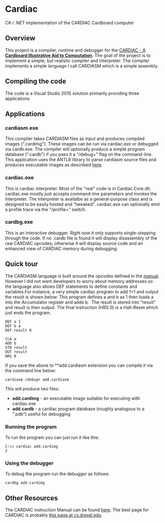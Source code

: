 # Cardiac
C# / .NET implementation of the CARDIAC Cardboard computer

## Overview
This project is a compiler, runtime and debugger for the [CARDIAC - A **Cardboard Illustrative Aid to Computation**](https://en.wikipedia.org/wiki/CARDboard_Illustrative_Aid_to_Computation). 
The goal of the project is to implement a simple, but realistic compiler and interpreter.  The compiler implements a simple language I call CARDIASM which
is a simple assembly.  

## Compiling the code
The code is a Visual Studio 201S solution primarily providing three applications


## Applications

### cardiasm.exe
This compiler takes CARDIASM files as input and produces compiled images (".cardimg").  These images can be run via cardiac.exe or
debugged via cardb.exe.  The compiler will optionally produce a simple program database (".cardb") if you pass it a "/debug+" flag on the
command-line.  This application uses the ANTLR library to parse cardiasm source files and produces executable images as described 
[here](https://www.cs.drexel.edu/~bls96/museum/cardiac.html).
  
### cardiac.exe  
This is cardiac interpreter.  Most of the "real" code is in Cardiac.Core.dll; cardiac.exe mostly just accepts command-line parameters
and invokes the Interpreter.  The Interpreter is availalbe as a general-purpose class and is designed to be easily hosted and "tweaked".
cardiac.exe can optionally emit a profile trace via the "/profile+" switch.
  
### cardbg.exe
This is an interactive debugger. Right now it only supports single-stepping through the code.  If no .cardb file is found it will display
disassembly of the raw CARDIAC opcodes; otherwise it will display source code and an enhanced view of CARDIAC memory during debugging.

## Quick tour

The CARDIASM language is built around the opcodes defined in the [manual](https://www.cs.drexel.edu/~bls96/museum/CARDIAC_manual.pdf). 
However I did not want developers to worry about memory addresses so the language also allows DEF statements to define constants 
and variables.For instance, a very simple cardiac program to add 1+1 and output the result is shown below: This program defines
a and b as 1 then loads a into the Accumulator register and adds b.  The result is stored into "result" and result is then output. 
The final instruction (HRS 0) is a Halt-Reset which just ends the program.

```
DEF a 1  
DEF b a  
DEF result 0  
  
CLA a  
ADD b  
STO result  
OUT result  
HRS 0  
```

If you save the above to **add.cardiasm extension you can compile it via the command line below:
  
``
cardiasm /debug+ add.cardiasm
``
  
This will produce two files:
* **add.cardimg** - an executable image suitable for executing with cardiac.exe
* **add.cardb**   - a cardiac program database (roughly analogous to a ".pdb") useful for debugging

### Running the program
To run the program you can just run it like this:
```
C:\> cardiac add.cardimg
2
```
### Using the debugger
To debug the program run the debugger as follows:
```
cardbg add.cardimg
```


## Other Resources
The CARDIAC instruction Manual can be found [here](https://www.cs.drexel.edu/~bls96/museum/cardiac.html).
The best page for CARDIAC is probably [this page at cs.drexel.edu](https://www.cs.drexel.edu/~bls96/museum/cardiac.html)
